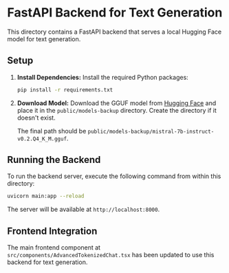 # FastAPI Backend for Text Generation

This directory contains a FastAPI backend that serves a local Hugging Face model for text generation.

## Setup

1.  **Install Dependencies:** Install the required Python packages:
    ```bash
    pip install -r requirements.txt
    ```

2.  **Download Model:** Download the GGUF model from [Hugging Face](https://huggingface.co/TheBloke/Mistral-7B-Instruct-v0.2-GGUF/blob/main/mistral-7b-instruct-v0.2.Q4_K_M.gguf) and place it in the `public/models-backup` directory. Create the directory if it doesn't exist.

    The final path should be `public/models-backup/mistral-7b-instruct-v0.2.Q4_K_M.gguf`.

## Running the Backend

To run the backend server, execute the following command from within this directory:
```bash
uvicorn main:app --reload
```
The server will be available at `http://localhost:8000`.

## Frontend Integration

The main frontend component at `src/components/AdvancedTokenizedChat.tsx` has been updated to use this backend for text generation.

